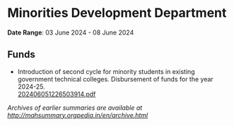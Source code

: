 # Minorities Development Department

**Date Range**: 03 June 2024 - 08 June 2024


## Funds
- Introduction of second cycle for minority students in existing government technical colleges. Disbursement of funds for the year 2024-25.\
  [202406051226503914.pdf](https://gr.maharashtra.gov.in/Site/Upload/Government%20Resolutions/English/202406051226503914.pdf)


*Archives of earlier summaries are available at http://mahsummary.orgpedia.in/en/archive.html*